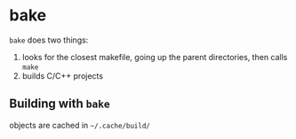 # bake

`bake` does two things:
1. looks for the closest makefile, going up the parent directories, then calls `make`
2. builds C/C++ projects

## Building with `bake`

objects are cached in `~/.cache/build/`
